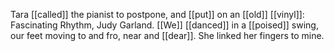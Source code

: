 Tara [[called]] the pianist to postpone, and [[put]] on an [[old]] [[vinyl]]: Fascinating Rhythm, Judy Garland. [[We]] [[danced]] in a [[poised]] swing, our feet moving to and fro, near and [[dear]]. She linked her fingers to mine.